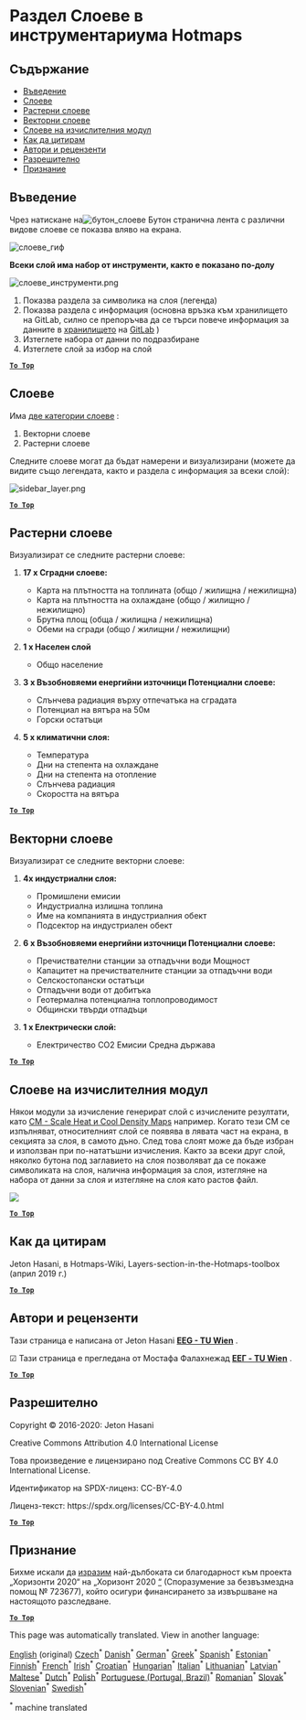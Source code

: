 <h1><a class="anchor" id="layers-section-in-the-hotmaps-toolbox" href="#layers-section-in-the-hotmaps-toolbox"><i class="fa fa-link"></i></a>Раздел Слоеве в инструментариума Hotmaps</h1><h2><a class="anchor" id="table-of-contents" href="#table-of-contents"><i class="fa fa-link"></i></a> Съдържание</h2><ul><li> <a href="#introduction">Въведение</a></li><li> <a href="#layers">Слоеве</a></li><li> <a href="#raster-layers">Растерни слоеве</a></li><li> <a href="#vector-layers">Векторни слоеве</a></li><li> <a href="#calculation-module-layers">Слоеве на изчислителния модул</a></li><li> <a href="#how-to-cite">Как да цитирам</a></li><li> <a href="#authors-and-reviewers">Автори и рецензенти</a></li><li> <a href="#license">Разрешително</a></li><li> <a href="#acknowledgement">Признание</a></li></ul><h2><a class="anchor" id="introduction" href="#introduction"><i class="fa fa-link"></i></a> Въведение</h2><p> Чрез натискане на<img alt="бутон_слоеве" src="../images/general_tool_functionalities_and_structure/layers_button.PNG"/> Бутон странична лента с различни видове слоеве се показва вляво на екрана.</p><p><img alt="слоеве_гиф" src="../images/general_tool_functionalities_and_structure/layers.gif"/></p><p> <strong>Всеки слой има набор от инструменти, както е показано по-долу</strong></p><p><img alt="слоеве_инструменти.png" src="../images/general_tool_functionalities_and_structure/layers_tools.png"/></p><ol><li> Показва раздела за символика на слоя (легенда)</li><li> Показва раздела с информация (основна връзка към хранилището на GitLab, силно се препоръчва да се търси повече информация за данните в <a href="https://gitlab.com/hotmaps">хранилището</a> на <a href="https://gitlab.com/hotmaps">GitLab</a> )</li><li> Изтеглете набора от данни по подразбиране</li><li> Изтеглете слой за избор на слой</li></ol><p> <a href="#table-of-contents"><strong><code>To Top</code></strong></a></p><h2><a class="anchor" id="layers" href="#layers"><i class="fa fa-link"></i></a> Слоеве</h2><p> Има <a href="https://www.gislounge.com/geodatabases-explored-vector-and-raster-data">две категории слоеве</a> :</p><ol><li> Векторни слоеве</li><li> Растерни слоеве</li></ol><p> Следните слоеве могат да бъдат намерени и визуализирани (можете да видите също легендата, както и раздела с информация за всеки слой):</p><p><img alt="sidebar_layer.png" src="../images/general_tool_functionalities_and_structure/all_layers.png"/></p><p> <a href="#table-of-contents"><strong><code>To Top</code></strong></a></p><h2><a class="anchor" id="raster-layers" href="#raster-layers"><i class="fa fa-link"></i></a> Растерни слоеве</h2><p> Визуализират се следните растерни слоеве:</p><ol><li><p> <strong>17 x Сградни слоеве:</strong></p><ul><li> Карта на плътността на топлината (общо / жилищна / нежилищна)</li><li> Карта на плътността на охлаждане (общо / жилищно / нежилищно)</li><li> Брутна площ (обща / жилищна / нежилищна)</li><li> Обеми на сгради (общо / жилищни / нежилищни)</li></ul></li><li><p> <strong>1 x Населен слой</strong></p><ul><li> Общо население</li></ul></li><li><p> <strong>3 x Възобновяеми енергийни източници Потенциални слоеве:</strong></p><ul><li> Слънчева радиация върху отпечатъка на сградата</li><li> Потенциал на вятъра на 50м</li><li> Горски остатъци</li></ul></li><li><p> <strong>5 x климатични слоя:</strong></p><ul><li> Температура</li><li> Дни на степента на охлаждане</li><li> Дни на степента на отопление</li><li> Слънчева радиация</li><li> Скоростта на вятъра</li></ul></li></ol><p> <a href="#table-of-contents"><strong><code>To Top</code></strong></a></p><h2><a class="anchor" id="vector-layers" href="#vector-layers"><i class="fa fa-link"></i></a> Векторни слоеве</h2><p> Визуализират се следните векторни слоеве:</p><ol><li><p> <strong>4x индустриални слоя:</strong></p><ul><li> Промишлени емисии</li><li> Индустриална излишна топлина</li><li> Име на компанията в индустриалния обект</li><li> Подсектор на индустриален обект</li></ul></li><li><p> <strong>6 x Възобновяеми енергийни източници Потенциални слоеве:</strong></p><ul><li> Пречиствателни станции за отпадъчни води Мощност</li><li> Капацитет на пречиствателните станции за отпадъчни води</li><li> Селскостопански остатъци</li><li> Отпадъчни води от добитъка</li><li> Геотермална потенциална топлопроводимост</li><li> Общински твърди отпадъци</li></ul></li><li><p> <strong>1 x Електрически слой:</strong></p><ul><li> Електричество CO2 Емисии Средна държава</li></ul></li></ol><p> <a href="#table-of-contents"><strong><code>To Top</code></strong></a></p><h2><a class="anchor" id="calculation-module-layers" href="#calculation-module-layers"><i class="fa fa-link"></i></a> Слоеве на изчислителния модул</h2><p> Някои модули за изчисление генерират слой с изчислените резултати, като <a href="/en/CM-Scale-heat-and-cool-density-maps">CM - Scale Heat и Cool Density Maps</a> например. Когато тези CM се изпълняват, относителният слой се появява в лявата част на екрана, в секцията за слоя, в самото дъно. След това слоят може да бъде избран и използван при по-нататъшни изчисления. Както за всеки друг слой, няколко бутона под заглавието на слоя позволяват да се покаже символиката на слоя, налична информация за слоя, изтегляне на набора от данни за слоя и изтегляне на слоя като растов файл.</p><img src="/en/Layers-section-in-the-Hotmaps-toolbox/CM-Layer.JPG"/><p> <a href="#table-of-contents"><strong><code>To Top</code></strong></a></p><h2><a class="anchor" id="how-to-cite" href="#how-to-cite"><i class="fa fa-link"></i></a> Как да цитирам</h2><p> Jeton Hasani, в Hotmaps-Wiki, Layers-section-in-the-Hotmaps-toolbox (април 2019 г.)</p><p> <a href="#table-of-contents"><strong><code>To Top</code></strong></a></p><h2><a class="anchor" id="authors-and-reviewers" href="#authors-and-reviewers"><i class="fa fa-link"></i></a> Автори и рецензенти</h2><p> Тази страница е написана от Jeton Hasani <strong><a href="https://eeg.tuwien.ac.at/">EEG - TU Wien</a></strong> .</p><p> ☑ Тази страница е прегледана от Мостафа Фалахнежад <strong><a href="https://eeg.tuwien.ac.at/">ЕЕГ - TU Wien</a></strong> .</p><p> <a href="#table-of-contents"><strong><code>To Top</code></strong></a></p><h2><a class="anchor" id="license" href="#license"><i class="fa fa-link"></i></a> Разрешително</h2><p> Copyright © 2016-2020: Jeton Hasani</p><p> Creative Commons Attribution 4.0 International License</p><p> Това произведение е лицензирано под Creative Commons CC BY 4.0 International License.</p><p> Идентификатор на SPDX-лиценз: CC-BY-4.0</p><p> Лиценз-текст: https://spdx.org/licenses/CC-BY-4.0.html</p><p> <a href="#table-of-contents"><strong><code>To Top</code></strong></a></p><h2><a class="anchor" id="acknowledgement" href="#acknowledgement"><i class="fa fa-link"></i></a> Признание</h2><p> Бихме искали да <a href="https://www.hotmaps-project.eu">изразим</a> най-дълбоката си благодарност към проекта „Хоризонти 2020“ на „Хоризонт 2020 <a href="https://www.hotmaps-project.eu">“</a> (Споразумение за безвъзмездна помощ № 723677), който осигури финансирането за извършване на настоящото разследване.</p><p> <a href="#table-of-contents"><strong><code>To Top</code></strong></a></p>
<!--- THIS IS A SUPER UNIQUE IDENTIFIER -->

This page was automatically translated. View in another language:

[English](../en/Layers-section-in-the-Hotmaps-toolbox) (original)  [Czech](../cs/Layers-section-in-the-Hotmaps-toolbox)<sup>\*</sup> [Danish](../da/Layers-section-in-the-Hotmaps-toolbox)<sup>\*</sup> [German](../de/Layers-section-in-the-Hotmaps-toolbox)<sup>\*</sup> [Greek](../el/Layers-section-in-the-Hotmaps-toolbox)<sup>\*</sup> [Spanish](../es/Layers-section-in-the-Hotmaps-toolbox)<sup>\*</sup> [Estonian](../et/Layers-section-in-the-Hotmaps-toolbox)<sup>\*</sup> [Finnish](../fi/Layers-section-in-the-Hotmaps-toolbox)<sup>\*</sup> [French](../fr/Layers-section-in-the-Hotmaps-toolbox)<sup>\*</sup> [Irish](../ga/Layers-section-in-the-Hotmaps-toolbox)<sup>\*</sup> [Croatian](../hr/Layers-section-in-the-Hotmaps-toolbox)<sup>\*</sup> [Hungarian](../hu/Layers-section-in-the-Hotmaps-toolbox)<sup>\*</sup> [Italian](../it/Layers-section-in-the-Hotmaps-toolbox)<sup>\*</sup> [Lithuanian](../lt/Layers-section-in-the-Hotmaps-toolbox)<sup>\*</sup> [Latvian](../lv/Layers-section-in-the-Hotmaps-toolbox)<sup>\*</sup> [Maltese](../mt/Layers-section-in-the-Hotmaps-toolbox)<sup>\*</sup> [Dutch](../nl/Layers-section-in-the-Hotmaps-toolbox)<sup>\*</sup> [Polish](../pl/Layers-section-in-the-Hotmaps-toolbox)<sup>\*</sup> [Portuguese (Portugal, Brazil)](../pt/Layers-section-in-the-Hotmaps-toolbox)<sup>\*</sup> [Romanian](../ro/Layers-section-in-the-Hotmaps-toolbox)<sup>\*</sup> [Slovak](../sk/Layers-section-in-the-Hotmaps-toolbox)<sup>\*</sup> [Slovenian](../sl/Layers-section-in-the-Hotmaps-toolbox)<sup>\*</sup> [Swedish](../sv/Layers-section-in-the-Hotmaps-toolbox)<sup>\*</sup> 

<sup>\*</sup> machine translated
